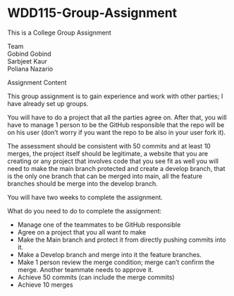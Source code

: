 # WDD115-Group-Assignment

This is a College Group Assignment

Team  
Gobind Gobind  
Sarbjeet Kaur  
Poliana Nazario

Assignment Content

This group assignment is to gain experience and work with other parties; I have already set up groups.

You will have to do a project that all the parties agree on. After that, you will have to manage 1 person to be the GitHub responsible that the repo will be on his user (don’t worry if you want the repo to be also in your user fork it).

The assessment should be consistent with 50 commits and at least 10 merges, the project itself should be legitimate, a website that you are creating or any project that involves code that you see fit as well you will need to make the main branch protected and create a develop branch, that is the only one branch that can be merged into main, all the feature branches should be merge into the develop branch.

You will have two weeks to complete the assignment.

What do you need to do to complete the assignment:

* Manage one of the teammates to be GitHub responsible  
* Agree on a project that you all want to make  
* Make the Main branch and protect it from directly pushing commits into it.  
* Make a Develop branch and merge into it the feature branches.  
* Make 1 person review the merge condition; merge can’t confirm the merge. Another teammate needs to approve it.  
* Achieve 50 commits (can include the merge commits)  
* Achieve 10 merges  